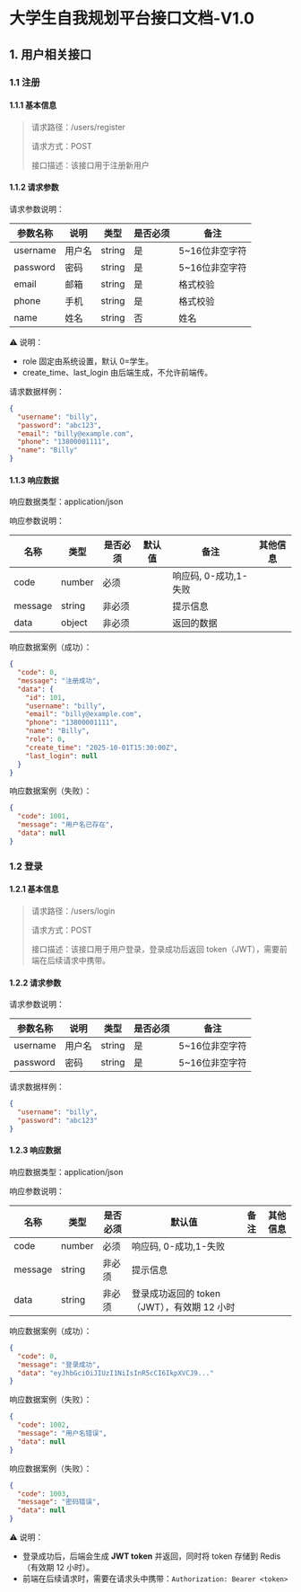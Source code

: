 # 大学生自我规划平台接口文档-V1.0

## 1. 用户相关接口

### 1.1 注册

#### 1.1.1 基本信息

> 请求路径：/users/register
>
> 请求方式：POST
>
> 接口描述：该接口用于注册新用户



#### 1.1.2 请求参数

请求参数说明：

| 参数名称 | 说明   | 类型   | 是否必须 | 备注           |
| -------- | ------ | ------ | -------- | -------------- |
| username | 用户名 | string | 是       | 5~16位非空字符 |
| password | 密码   | string | 是       | 5~16位非空字符 |
| email    | 邮箱   | string | 是       | 格式校验       |
| phone    | 手机   | string | 是       | 格式校验       |
| name     | 姓名   | string | 否       | 姓名           |

⚠️ 说明：

- role 固定由系统设置，默认 0=学生。
- create_time、last_login 由后端生成，不允许前端传。

请求数据样例：

```json
{
  "username": "billy",
  "password": "abc123",
  "email": "billy@example.com",
  "phone": "13800001111",
  "name": "Billy"
}
```



#### 1.1.3 响应数据

响应数据类型：application/json

响应参数说明：

| 名称    | 类型   | 是否必须 | 默认值 | 备注                  | 其他信息 |
| ------- | ------ | -------- | ------ | --------------------- | -------- |
| code    | number | 必须     |        | 响应码, 0-成功,1-失败 |          |
| message | string | 非必须   |        | 提示信息              |          |
| data    | object | 非必须   |        | 返回的数据            |          |

响应数据案例（成功）：

```json
{
  "code": 0,
  "message": "注册成功",
  "data": {
    "id": 101,
    "username": "billy",
    "email": "billy@example.com",
    "phone": "13800001111",
    "name": "Billy",
    "role": 0,
    "create_time": "2025-10-01T15:30:00Z",
    "last_login": null
  }
}
```

响应数据案例（失败）：

```json
{
  "code": 1001,
  "message": "用户名已存在",
  "data": null
}
```



### 1.2 登录

#### 1.2.1 基本信息

> 请求路径：/users/login
>
> 请求方式：POST
>
> 接口描述：该接口用于用户登录，登录成功后返回 token（JWT），需要前端在后续请求中携带。



#### 1.2.2 请求参数

请求参数说明：

| **参数名称** | **说明** | **类型** | **是否必须** | **备注**       |
| ------------ | -------- | -------- | ------------ | -------------- |
| username     | 用户名   | string   | 是           | 5~16位非空字符 |
| password     | 密码     | string   | 是           | 5~16位非空字符 |

请求数据样例：

```json
{
  "username": "billy",
  "password": "abc123"
}
```



#### 1.2.3 响应数据

响应数据类型：application/json

响应参数说明：

| **名称** | **类型** | **是否必须** | **默认值**                                  | **备注** | **其他信息** |
| -------- | -------- | ------------ | ------------------------------------------- | -------- | ------------ |
| code     | number   | 必须         | 响应码, 0-成功,1-失败                       |          |              |
| message  | string   | 非必须       | 提示信息                                    |          |              |
| data     | string   | 非必须       | 登录成功返回的 token（JWT），有效期 12 小时 |          |              |

响应数据案例（成功）：

```json
{
  "code": 0,
  "message": "登录成功",
  "data": "eyJhbGciOiJIUzI1NiIsInR5cCI6IkpXVCJ9..."
}
```

响应数据案例（失败）：

```json
{
  "code": 1002,
  "message": "用户名错误",
  "data": null
}
```

响应数据案例（失败）：

```json
{
  "code": 1003,
  "message": "密码错误",
  "data": null
}
```

⚠️ 说明：

- 登录成功后，后端会生成 **JWT token** 并返回，同时将 token 存储到 Redis（有效期 12 小时）。
- 前端在后续请求时，需要在请求头中携带：`Authorization: Bearer <token>`
